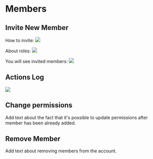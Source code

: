 # Members

## Invite New Member

How to invite:
![](images/invite_new_member.png)


About roles:
![](images/members_roles.png)


You will see invited members:
![](images/invited_members.png)

## Actions Log

![](images/members_actions_logs.png)

## Change permissions
Add text about the fact that it's possible to update permissions after member has been already added.

## Remove Member

Add text about removing members from the account.